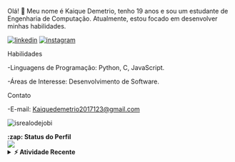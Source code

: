 Olá! 👋 Meu nome é Kaique Demetrio, tenho 19 anos e sou um estudante de Engenharia de Computação. Atualmente, estou focado em desenvolver minhas habilidades.
 
[![linkedin](https://img.shields.io/badge/LinkedIn-0077B5?style=for-the-badge&logo=linkedin&logoColor=white)](https://www.linkedin.com/in/kaique-demetrio-59b24026a/)
[![instagram](https://img.shields.io/badge/Instagram-E4405F?style=for-the-badge&logo=instagram&logoColor=white)](https://www.instagram.com/kaique.demetrio/)
  
Habilidades

-Linguagens de Programação: Python, C, JavaScript.

-Áreas de Interesse: Desenvolvimento de Software.

  Contato

-E-mail: Kaiquedemetrio2017123@gmail.com

<p align="left"> <img src="https://komarev.com/ghpvc/?username=kaiquedm12&label=Profile%20views&color=0e75b6&style=flat" alt="isrealodejobi" />
</p>
  <summary><b>:zap: Status do Perfil</b></summary>
  <img src="https://github-readme-stats.anuraghazra1.vercel.app/api?username=kaiquedm12&show_icons=true" />
</details>
<details>
  <summary><b>⚡ Atividade Recente</b></summary>
  <br/>
   <a href="[https://github.com/kaiquedm12]"><img alt="Gift' Activity Graph" src="https://activity-graph.herokuapp.com/graph?username=kaiquedm12&custom_title=Gift's%20Contribution%20Graph&theme=react-dark" /></a>
  <br/>
</details>
<!--
**kaiquedm12/kaiquedm12** is a ✨ _special_ ✨ repository because its `README.md` (this file) appears on your GitHub profile.

Here are some ideas to get you started:

- 🔭 I’m currently working on ...
- 🌱 I’m currently learning ...
- 👯 I’m looking to collaborate on ...
- 🤔 I’m looking for help with ...
- 💬 Ask me about ...
- 📫 How to reach me: ...
- 😄 Pronouns: ...
- ⚡ Fun fact: ...
-->
